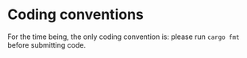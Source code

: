 # Coding conventions

For the time being, the only coding convention is: please run `cargo fmt` before submitting code.
